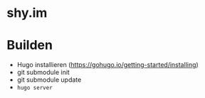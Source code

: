 # shy.im

# Builden
- Hugo installieren (https://gohugo.io/getting-started/installing)
- git submodule init
- git submodule update
- ```hugo server```
